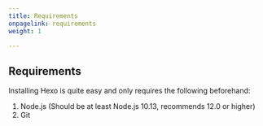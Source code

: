 ```yaml
---
title: Requirements
onpagelink: requirements
weight: 1

---
```


Requirements
------------

Installing Hexo is quite easy and only requires the following beforehand:

1. Node.js (Should be at least Node.js 10.13, recommends 12.0 or higher)
2. Git
 


